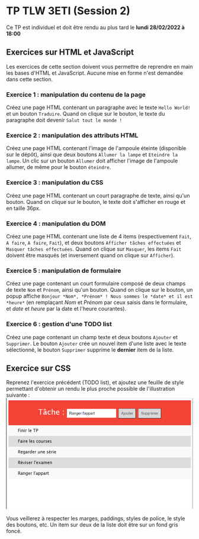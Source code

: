 # TP TLW 3ETI (Session 2)

Ce TP est individuel et doit être rendu au plus tard le **lundi 28/02/2022 à 18:00**

## Exercices sur HTML et JavaScript
Les exercices de cette section doivent vous permettre de reprendre en main les bases d'HTML et JavaScript. Aucune mise en forme n'est demandée dans cette section.

### Exercice 1 : manipulation du contenu de la page
Créez une page HTML contenant un paragraphe avec le texte `Hello World!` et un bouton `Traduire`. Quand on clique sur le bouton, le texte du paragraphe doit devenir `Salut tout le monde !`

### Exercice 2 : manipulation des attributs HTML
Créez une page HTML contenant l'image de l'ampoule éteinte (disponible sur le dépôt), ainsi que deux boutons `Allumer la lampe` et `Eteindre la lampe`. Un clic sur un bouton `Allumer` doit afficher l'image de l'ampoule allumer, de même pour le bouton `éteindre`.

### Exercice 3 : manipulation du CSS
Créez une page HTML contenant un court paragraphe de texte, ainsi qu'un bouton. Quand on clique sur le bouton, le texte doit s'afficher en rouge et en taille 36px.

### Exercice 4 : manipulation du DOM
Créez une page HTML contenant une liste de 4 items (respectivement `Fait`, `A faire`, `A faire`, `Fait`), et deux boutons `Afficher tâches effectuées` et `Masquer tâches effectuées`. Quand on clique sur `Masquer`, les items `Fait` doivent être masqués (et inversement quand on clique sur `Afficher`).

### Exercice 5 : manipulation de formulaire
Créez une page contenant un court formulaire composé de deux champs de texte `Nom` et `Prénom`, ainsi qu'un bouton. Quand on clique sur le bouton, un popup affiche `Bonjour *Nom*, *Prénom* ! Nous sommes le *date* et il est *heure*` (en remplaçant *Nom* et *Prénom* par ceux saisis dans le formulaire, et *date* et *heure* par la date et l'heure courantes).

### Exercice 6 : gestion d'une TODO list
Créez une page contenant un champ texte et deux boutons `Ajouter` et `Supprimer`. Le bouton `Ajouter` crée un nouvel item d'une liste avec le texte sélectionné, le bouton `Supprimer` supprime le **dernier** item de la liste.

## Exercice sur CSS
Reprenez l'exercice précédent (TODO list), et ajoutez une feuille de style permettant d'obtenir un rendu le plus proche possible de l'illustration suivante :
![](img/todolist.png)

Vous veillerez à respecter les marges, paddings, styles de police, le style des boutons, etc. Un item sur deux de la liste doit être sur un fond gris foncé.